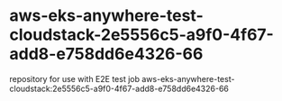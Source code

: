 # aws-eks-anywhere-test-cloudstack-2e5556c5-a9f0-4f67-add8-e758dd6e4326-66
repository for use with E2E test job aws-eks-anywhere-test-cloudstack:2e5556c5-a9f0-4f67-add8-e758dd6e4326-66
